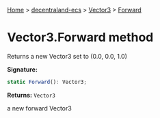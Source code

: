 [Home](./index) &gt; [decentraland-ecs](./decentraland-ecs.md) &gt; [Vector3](./decentraland-ecs.vector3.md) &gt; [Forward](./decentraland-ecs.vector3.forward.md)

# Vector3.Forward method

Returns a new Vector3 set to (0.0, 0.0, 1.0)

**Signature:**
```javascript
static Forward(): Vector3;
```
**Returns:** `Vector3`

a new forward Vector3
